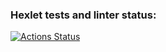 ### Hexlet tests and linter status:
[![Actions Status](https://github.com/oleg3854/frontend-project-44/actions/workflows/hexlet-check.yml/badge.svg)](https://github.com/oleg3854/frontend-project-44/actions)
